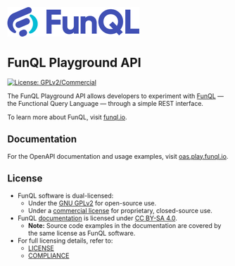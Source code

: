 ![FunQL logo](https://raw.githubusercontent.com/funql/funql-playground-api/main/assets/logo.png)

# FunQL Playground API

[![License: GPLv2/Commercial](https://img.shields.io/badge/license-GPLv2%20or%20Commercial-orange.svg)](https://github.com/funql/funql-playground-api/blob/main/LICENSE)

The FunQL Playground API allows developers to experiment with [FunQL](https://funql.io/) — the Functional Query Language
— through a simple REST interface.

To learn more about FunQL, visit [funql.io](https://funql.io/).

## Documentation

For the OpenAPI documentation and usage examples, visit [oas.play.funql.io](https://oas.play.funql.io/).

## License

- FunQL software is dual-licensed:
    - Under the [GNU GPLv2](https://github.com/funql/funql-playground-api/blob/main/LICENSE-GPL) for open-source use.
    - Under a [commercial license](https://funql.io/code/licensing/) for proprietary, closed-source use.
- FunQL [documentation](https://github.com/funql/funql-playground-api/tree/main/openapi) is licensed under [CC BY-SA 4.0](
  https://github.com/funql/funql-playground-api/blob/main/openapi/LICENSE).
    - **Note:** Source code examples in the documentation are covered by the same license as FunQL software.
- For full licensing details, refer to:
    - [LICENSE](https://github.com/funql/funql-playground-api/blob/main/LICENSE)
    - [COMPLIANCE](https://github.com/funql/funql-playground-api/blob/main/COMPLIANCE.md)